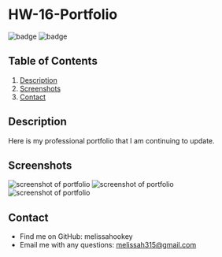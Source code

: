 # HW-16-Portfolio

 ![badge](https://img.shields.io/badge/license-MIT-brightgreen)
 ![badge](https://img.shields.io/github/languages/count/melissahookey/16-HW-Portfolio)

   ## Table of Contents
  1. [Description](#description) 
  2. [Screenshots](#screenshots)
  3. [Contact](#contact)

  ## Description
  Here is my professional portfolio that I am continuing to update.
  
  ## Screenshots
  <!-- add images -->
  ![screenshot of portfolio](/assets/images/.png) 
  ![screenshot of portfolio](/assets/images/.png) 
  ![screenshot of portfolio](/assets/images/.png) 
  
  ## Contact
  * Find me on GitHub: melissahookey
  * Email me with any questions: melissah315@gmail.com
